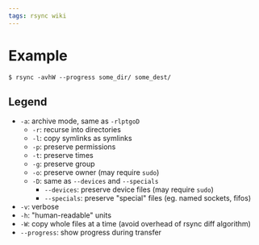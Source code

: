 ```yaml
---
tags: rsync wiki
---
```


# Example

```shell
$ rsync -avhW --progress some_dir/ some_dest/
```

## Legend

-   `-a`: archive mode, same as `-rlptgoD`
    -   `-r`: recurse into directories
    -   `-l`: copy symlinks as symlinks
    -   `-p`: preserve permissions
    -   `-t`: preserve times
    -   `-g`: preserve group
    -   `-o`: preserve owner (may require `sudo`)
    -   `-D`: same as `--devices` and `--specials`
        -   `--devices`: preserve device files (may require `sudo`)
        -   `--specials`: preserve "special" files (eg. named sockets, fifos)
-   `-v`: verbose
-   `-h`: "human-readable" units
-   `-W`: copy whole files at a time (avoid overhead of rsync diff algorithm)
-   `--progress`: show progress during transfer
